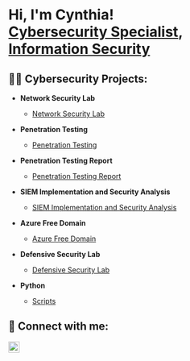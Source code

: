 <h1>Hi, I'm Cynthia! <br/><a href="https://github.com/Cyberscriber/Cyberscriber">Cybersecurity Specialist</a>, <a href="https://www.linkedin.com/in/cynthiaecunningham">Information Security</a> </h1>

<h2>👨‍💻 Cybersecurity Projects:</h2>

- <b>Network Security Lab</b>
  - [Network Security Lab](https://github.com/Cyberscriber/Network-Security)

- <b>Penetration Testing  </b>
  -  [Penetration Testing ](https://github.com/Cyberscriber/Penetration_Testing)

- <b>Penetration Testing Report  </b>
  -  [Penetration Testing Report ](https://github.com/Cyberscriber/Pentest-Report)
    
- <b>SIEM Implementation and Security Analysis </b>
  - [SIEM Implementation and Security Analysis](https://github.com/Cyberscriber/SIEM-Implementation-and-Security-Analysis)
    
- <b>Azure Free Domain</b>
  - [Azure Free Domain](https://github.com/Cyberscriber/Securing-Cloud-Applications)

- <b>Defensive Security Lab</b>
  - [Defensive Security Lab](https://github.com/Cyberscriber/Defensive-Security-Presentation)

  
- <b>Python</b>
  - [Scripts](https://github.com/github.com/cyberscriber")

<h2> 🤳 Connect with me:</h2>

[<img align="left" alt="CynthiaCunningham | LinkedIn" width="22px" src="https://cdn.jsdelivr.net/npm/simple-icons@v3/icons/linkedin.svg" />][linkedin]





[linkedin]: https://linkedin.com/in/cynthiaecunningham

<!--
